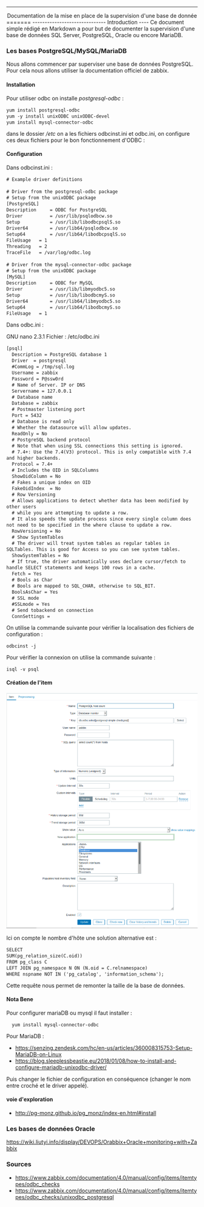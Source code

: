 ------------------------------
<center>Documentation de la mise en place de la supervision d'une base de donnée </center>
=======
------------------------------
Introduction
----
Ce document simple rédigé en Markdown a pour but de documenter la supervision d'une base de données SQL Server, PostgreSQL, Oracle ou encore MariaDB.


### Les bases PostgreSQL/MySQL/MariaDB

Nous allons commencer par superviser une base de données PostgreSQL. Pour cela nous allons utiliser la documentation officiel de zabbix.

#### Installation

Pour utiliser odbc on installe *postgresql-odbc* :

    yum install postgresql-odbc
    yum -y install unixODBC unixODBC-devel
    yum install mysql-connector-odbc

dans le dossier */etc* on a les fichiers odbcinst.ini et odbc.ini, on configure ces deux fichiers pour le bon fonctionnement d'ODBC :

#### Configuration

Dans  odbcinst.ini :

    # Example driver definitions

    # Driver from the postgresql-odbc package
    # Setup from the unixODBC package
    [PostgreSQL]
    Description     = ODBC for PostgreSQL
    Driver          = /usr/lib/psqlodbcw.so
    Setup           = /usr/lib/libodbcpsqlS.so
    Driver64        = /usr/lib64/psqlodbcw.so
    Setup64         = /usr/lib64/libodbcpsqlS.so
    FileUsage	= 1
    Threading	= 2
    TraceFile	= /var/log/odbc.log

    # Driver from the mysql-connector-odbc package
    # Setup from the unixODBC package
    [MySQL]
    Description     = ODBC for MySQL
    Driver          = /usr/lib/libmyodbc5.so
    Setup           = /usr/lib/libodbcmyS.so
    Driver64        = /usr/lib64/libmyodbc5.so
    Setup64         = /usr/lib64/libodbcmyS.so
    FileUsage	= 1

Dans odbc.ini :

GNU nano 2.3.1                                                       Fichier : /etc/odbc.ini                                                                                                                     

    [psql]
      Description = PostgreSQL database 1
      Driver  = postgresql
      #CommLog = /tmp/sql.log
      Username = zabbix
      Password = P@ssw0rd
      # Name of Server. IP or DNS
      Servername = 127.0.0.1
      # Database name
      Database = zabbix
      # Postmaster listening port
      Port = 5432
      # Database is read only
      # Whether the datasource will allow updates.
      ReadOnly = No
      # PostgreSQL backend protocol
      # Note that when using SSL connections this setting is ignored.
      # 7.4+: Use the 7.4(V3) protocol. This is only compatible with 7.4 and higher backends.
      Protocol = 7.4+
      # Includes the OID in SQLColumns
      ShowOidColumn = No
      # Fakes a unique index on OID
      FakeOidIndex  = No
      # Row Versioning
      # Allows applications to detect whether data has been modified by other users
      # while you are attempting to update a row.
      # It also speeds the update process since every single column does not need to be specified in the where clause to update a row.
      RowVersioning = No
      # Show SystemTables
      # The driver will treat system tables as regular tables in SQLTables. This is good for Access so you can see system tables.
      ShowSystemTables = No
      # If true, the driver automatically uses declare cursor/fetch to handle SELECT statements and keeps 100 rows in a cache.
      Fetch = Yes
      # Bools as Char
      # Bools are mapped to SQL_CHAR, otherwise to SQL_BIT.
      BoolsAsChar = Yes
      # SSL mode
      #SSLmode = Yes
      # Send tobackend on connection
      ConnSettings =



On utilise la commande suivante pour vérifier la localisation des fichiers de configuration :

    odbcinst -j

Pour vérifier la connexion on utilise la commande suivante :

    isql -v psql

#### Création de l'item

<img alt="Creation de l'item de monitoring de la base de données" src="/image/create_item_monitor_pgsqlDB.png"/>

Ici on compte le nombre d'hôte une solution alternative est :

    SELECT
    SUM(pg_relation_size(C.oid))
    FROM pg_class C
    LEFT JOIN pg_namespace N ON (N.oid = C.relnamespace)
    WHERE nspname NOT IN ('pg_catalog', 'information_schema');

Cette requête nous permet de remonter la taille de la base de données.
#### Nota Bene
Pour configurer mariaDB ou mysql il faut installer :

      yum install mysql-connector-odbc
Pour MariaDB :
  * https://senzing.zendesk.com/hc/en-us/articles/360008315753-Setup-MariaDB-on-Linux
  * https://blog.sleeplessbeastie.eu/2018/01/08/how-to-install-and-configure-mariadb-unixodbc-driver/

Puis changer le fichier de configuration en conséquence (changer le nom entre croché et le driver appelé).
#### voie d'exploration
* http://pg-monz.github.io/pg_monz/index-en.html#install

### Les bases de données Oracle
  https://wiki.liutyi.info/display/DEVOPS/Orabbix+Oracle+monitoring+with+Zabbix

### Sources
* https://www.zabbix.com/documentation/4.0/manual/config/items/itemtypes/odbc_checks
* https://www.zabbix.com/documentation/4.0/manual/config/items/itemtypes/odbc_checks/unixodbc_postgresql
